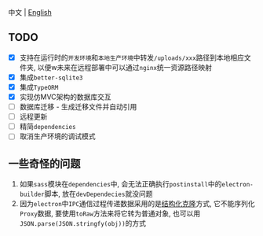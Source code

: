 中文 | [English](./README.en.md)

## TODO

- [x] 支持在运行时的`开发环境`和`本地生产环境`中转发`/uploads/xxx`路径到本地相应文件夹, 以便w未来在远程部署中可以通过`nginx`统一资源路径映射
- [x] 集成`better-sqlite3`
- [x] 集成`TypeORM`
- [x] 实现仿MVC架构的数据库交互
- [ ] 数据库迁移 - 生成迁移文件并自动引用
- [ ] 远程更新
- [ ] 精简`dependencies`
- [ ] 取消生产环境的调试模式

## 一些奇怪的问题

1. 如果`sass`模块在`dependencies`中, 会无法正确执行`postinstall`中的`electron-builder`脚本, 放在`devDependecies`就没问题
2. 因为`electron`中`IPC`通信过程传递数据采用的是[结构化克隆](https://www.electronjs.org/docs/latest/tutorial/ipc#object-serialization)方式, 它不能序列化`Proxy`数据, 要使用`toRaw`方法来将它转为普通对象, 也可以用`JSON.parse(JSON.stringfy(obj))`的方式
